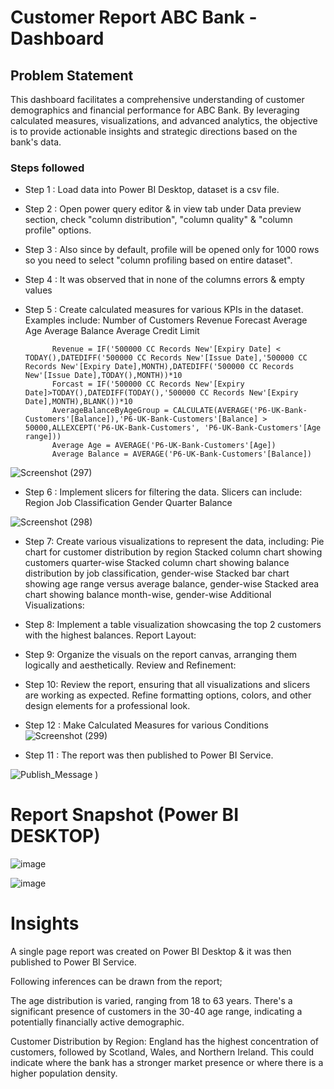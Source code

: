 # Customer Report ABC Bank -Dashboard

## Problem Statement

This dashboard facilitates a comprehensive understanding of customer demographics and financial performance for ABC Bank. By leveraging calculated measures, visualizations, and advanced analytics, the objective is to provide actionable insights and strategic directions based on the bank's data.


### Steps followed 
- Step 1 : Load data into Power BI Desktop, dataset is a csv file.
- Step 2 : Open power query editor & in view tab under Data preview section, check "column distribution", "column quality" & "column profile" options.
- Step 3 : Also since by default, profile will be opened only for 1000 rows so you need to select "column profiling based on entire dataset".
- Step 4 : It was observed that in none of the columns errors & empty values
- Step 5 : Create calculated measures for various KPIs in the dataset. Examples include:
Number of Customers
Revenue
Forecast
Average Age
Average Balance
Average Credit Limit

            Revenue = IF('500000 CC Records New'[Expiry Date] < TODAY(),DATEDIFF('500000 CC Records New'[Issue Date],'500000 CC Records New'[Expiry Date],MONTH),DATEDIFF('500000 CC Records New'[Issue Date],TODAY(),MONTH))*10
            Forcast = IF('500000 CC Records New'[Expiry Date]>TODAY(),DATEDIFF(TODAY(),'500000 CC Records New'[Expiry Date],MONTH),BLANK())*10
            AverageBalanceByAgeGroup = CALCULATE(AVERAGE('P6-UK-Bank-Customers'[Balance]),'P6-UK-Bank-Customers'[Balance] > 50000,ALLEXCEPT('P6-UK-Bank-Customers', 'P6-UK-Bank-Customers'[Age  range]))
            Average Age = AVERAGE('P6-UK-Bank-Customers'[Age])
            Average Balance = AVERAGE('P6-UK-Bank-Customers'[Balance])

![Screenshot (297)](https://github.com/ajay9359/Project-2/assets/153490133/9643ac55-de4f-4711-96bf-a40197976cd5)

- Step 6 : Implement slicers for filtering the data. Slicers can include:
Region
Job Classification
Gender
Quarter
Balance

![Screenshot (298)](https://github.com/ajay9359/Project-2/assets/153490133/5a8f5e05-374e-4ec7-9c0e-94e6925e396c)

- Step 7: Create various visualizations to represent the data, including:
Pie chart for customer distribution by region
Stacked column chart showing customers quarter-wise
Stacked column chart showing balance distribution by job classification, gender-wise
Stacked bar chart showing age range versus average balance, gender-wise
Stacked area chart showing balance month-wise, gender-wise
Additional Visualizations:

- Step 8: Implement a table visualization showcasing the top 2 customers with the highest balances.
Report Layout:
- Step 9: Organize the visuals on the report canvas, arranging them logically and aesthetically.
Review and Refinement:
- Step 10: Review the report, ensuring that all visualizations and slicers are working as expected.
Refine formatting options, colors, and other design elements for a professional look.
- Step 12 : Make Calculated Measures for various Conditions
![Screenshot (299)](https://github.com/ajay9359/Project-2/assets/153490133/8662a08f-3fae-40a4-8ac0-e62be80c3654)

- Step 11 : The report was then published to Power BI Service.
 
 
![Publish_Message](https://github.com/ajay9359/Project-2/assets/153490133/9a1b2c79-036f-4a00-9c30-987ffa1a9480)
)



 
 # Report Snapshot (Power BI DESKTOP)

 
![image](https://github.com/ajay9359/Project-2/assets/153490133/573cf1a4-546e-47c9-92d5-1e56c3403d12)

![image](https://github.com/ajay9359/Project-2/assets/153490133/72eeab6f-47c7-4606-99cc-75a4dc3f7014)

# Insights

A single page report was created on Power BI Desktop & it was then published to Power BI Service.

Following inferences can be drawn from the report;

The age distribution is varied, ranging from 18 to 63 years.
There's a significant presence of customers in the 30-40 age range, indicating a potentially financially active demographic.

Customer Distribution by Region:
England has the highest concentration of customers, followed by Scotland, Wales, and Northern Ireland.
This could indicate where the bank has a stronger market presence or where there is a higher population density.
